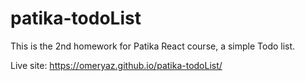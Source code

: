 # patika-todoList

This is the 2nd homework for Patika React course, a simple Todo list.

Live site: https://omeryaz.github.io/patika-todoList/
